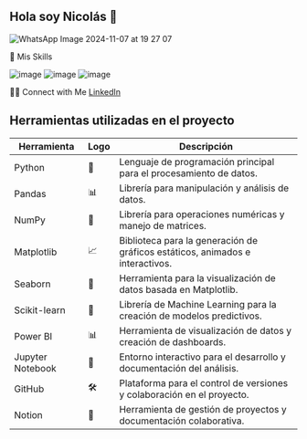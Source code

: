 ## Hola soy Nicolás 👋

![WhatsApp Image 2024-11-07 at 19 27 07](https://github.com/user-attachments/assets/b0882c47-608d-48d1-8977-6dcf922dd04f)

💼  Mis Skills 

![image](https://github.com/user-attachments/assets/440d7b1e-ffc4-4dc0-9b51-2cd156044b90)
![image](https://github.com/user-attachments/assets/04d9853d-a4aa-4560-998f-97880db86832)
![image](https://github.com/user-attachments/assets/e4204f11-2ae9-4a8c-996f-24b49370c2f0)

🤝🏻  Connect with Me
[LinkedIn](https://www.linkedin.com/in/nicolas-boniface-10b083112/)


## Herramientas utilizadas en el proyecto
| Herramienta | Logo | Descripción |
|------------|------|-------------|
| Python | 🐍 | Lenguaje de programación principal para el procesamiento de datos. |
| Pandas | 📊 | Librería para manipulación y análisis de datos. |
| NumPy | 🔢 | Librería para operaciones numéricas y manejo de matrices. |
| Matplotlib | 📈 | Biblioteca para la generación de gráficos estáticos, animados e interactivos. |
| Seaborn | 🎨 | Herramienta para la visualización de datos basada en Matplotlib. |
| Scikit-learn | 🤖 | Librería de Machine Learning para la creación de modelos predictivos. |
| Power BI | 📊 | Herramienta de visualización de datos y creación de dashboards. |
| Jupyter Notebook | 📓 | Entorno interactivo para el desarrollo y documentación del análisis. |
| GitHub | 🛠️ | Plataforma para el control de versiones y colaboración en el proyecto. |
| Notion | 📝 | Herramienta de gestión de proyectos y documentación colaborativa. |





<!--
**Nicobonigit/Nicobonigit** is a ✨ _special_ ✨ repository because its `README.md` (this file) appears on your GitHub profile.

Here are some ideas to get you started:

- 🔭 I’m currently working on ...
- 🌱 I’m currently learning ...
- 👯 I’m looking to collaborate on ...
- 🤔 I’m looking for help with ...
- 💬 Ask me about ...
- 📫 How to reach me: ...
- 😄 Pronouns: ...
- ⚡ Fun fact: ...
-->
